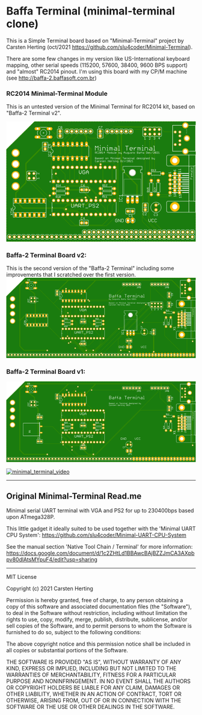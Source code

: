 # Baffa Terminal (minimal-terminal clone)

This is a Simple Terminal board based on "Minimal-Terminal" project by Carsten Herting (oct/2021 https://github.com/slu4coder/Minimal-Terminal).

There are some few changes in my version like US-International keyboard mapping, other serial speeds (115200, 57600, 38400, 9600 BPS support) and "almost" RC2014 pinout. 
I'm using this board with my CP/M machine (see http://baffa-2.baffasoft.com.br)

### RC2014 Minimal-Terminal Module
This is an untested version of the Minimal Terminal for RC2014 kit, based on "Baffa-2 Terminal v2".

![minimal_terminalv2_rc2014](minimal_terminalv2_rc2014.png)

### Baffa-2 Terminal Board v2:
This is the second version of the "Baffa-2 Terminal" including some improvements that I scratched over the first version.
![minimal_terminalv2](minimal_terminalv2.png)

### Baffa-2 Terminal Board v1:
![minimal_terminal](minimal_terminal.png)

[![minimal_terminal_video](http://img.youtube.com/vi/BHlpA0TjMsE/0.jpg)](http://www.youtube.com/watch?v=BHlpA0TjMsE "Baffa-2 Homebrew Microcomputer + Terminal Card")

---

## Original Minimal-Terminal Read.me

Minimal serial UART terminal with VGA and PS2 for up to 230400bps based upon ATmega328P.

This little gadget it ideally suited to be used together with the 'Minimal UART CPU System': https://github.com/slu4coder/Minimal-UART-CPU-System

See the manual section 'Native Tool Chain / Terminal' for more information:
https://docs.google.com/document/d/1c2ZHtLd1BBAwcBAjBZZJmCA3AXpbpv80dlAtsMYpuF4/edit?usp=sharing

---
MIT License

Copyright (c) 2021 Carsten Herting

Permission is hereby granted, free of charge, to any person obtaining a copy
of this software and associated documentation files (the "Software"), to deal
in the Software without restriction, including without limitation the rights
to use, copy, modify, merge, publish, distribute, sublicense, and/or sell
copies of the Software, and to permit persons to whom the Software is
furnished to do so, subject to the following conditions:

The above copyright notice and this permission notice shall be included in all
copies or substantial portions of the Software.

THE SOFTWARE IS PROVIDED "AS IS", WITHOUT WARRANTY OF ANY KIND, EXPRESS OR
IMPLIED, INCLUDING BUT NOT LIMITED TO THE WARRANTIES OF MERCHANTABILITY,
FITNESS FOR A PARTICULAR PURPOSE AND NONINFRINGEMENT. IN NO EVENT SHALL THE
AUTHORS OR COPYRIGHT HOLDERS BE LIABLE FOR ANY CLAIM, DAMAGES OR OTHER
LIABILITY, WHETHER IN AN ACTION OF CONTRACT, TORT OR OTHERWISE, ARISING FROM,
OUT OF OR IN CONNECTION WITH THE SOFTWARE OR THE USE OR OTHER DEALINGS IN THE
SOFTWARE.

